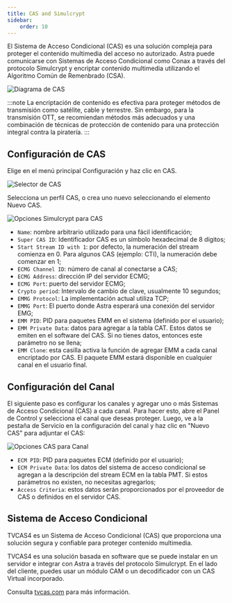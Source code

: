 ```yaml
---
title: CAS and Simulcrypt
sidebar:
    order: 10
---
```


El Sistema de Acceso Condicional (CAS) es una solución compleja para proteger el contenido multimedia del acceso no autorizado. Astra puede comunicarse con Sistemas de Acceso Condicional como Conax a través del protocolo Simulcrypt y encriptar contenido multimedia utilizando el Algoritmo Común de Remenbrado (CSA).

![Diagrama de CAS](https://cdn.cesbo.com/help/astra/delivery/broadcasting/cas/cas.svg)

:::note
La encriptación de contenido es efectiva para proteger métodos de transmisión como satélite, cable y terrestre. Sin embargo, para la transmisión OTT, se recomiendan métodos más adecuados y una combinación de técnicas de protección de contenido para una protección integral contra la piratería.
:::

## Configuración de CAS

Elige en el menú principal Configuración y haz clic en CAS.

![Selector de CAS](https://cdn.cesbo.com/help/astra/delivery/broadcasting/cas/selector.png)

Selecciona un perfil CAS, o crea uno nuevo seleccionando el elemento Nuevo CAS.

![Opciones Simulcrypt para CAS](https://cdn.cesbo.com/help/astra/delivery/broadcasting/cas/cas-options.png)

- `Name`: nombre arbitrario utilizado para una fácil identificación;
- `Super CAS ID`: Identificador CAS es un símbolo hexadecimal de 8 dígitos;
- `Start Stream ID with 1`: por defecto, la numeración del stream comienza en 0. Para algunos CAS (ejemplo: CTI), la numeración debe comenzar en 1;
- `ECMG Channel ID`: número de canal al conectarse a CAS;
- `ECMG Address`: dirección IP del servidor ECMG;
- `ECMG Port`: puerto del servidor ECMG;
- `Crypto period`: Intervalo de cambio de clave, usualmente 10 segundos;
- `EMMG Protocol`: La implementación actual utiliza TCP;
- `EMMG Port`: El puerto donde Astra esperará una conexión del servidor EMG;
- `EMM PID`: PID para paquetes EMM en el sistema (definido por el usuario);
- `EMM Private Data`: datos para agregar a la tabla CAT. Estos datos se emiten en el software del CAS. Si no tienes datos, entonces este parámetro no se llena;
- `EMM Clone`: esta casilla activa la función de agregar EMM a cada canal encriptado por CAS. El paquete EMM estará disponible en cualquier canal en el usuario final.

## Configuración del Canal

El siguiente paso es configurar los canales y agregar uno o más Sistemas de Acceso Condicional (CAS) a cada canal. Para hacer esto, abre el Panel de Control y selecciona el canal que deseas proteger. Luego, ve a la pestaña de Servicio en la configuración del canal y haz clic en "Nuevo CAS" para adjuntar el CAS:

![Opciones CAS para Canal](https://cdn.cesbo.com/help/astra/delivery/broadcasting/cas/channel-options.png)

- `ECM PID`: PID para paquetes ECM (definido por el usuario);
- `ECM Private Data`: los datos del sistema de acceso condicional se agregan a la descripción del stream ECM en la tabla PMT. Si estos parámetros no existen, no necesitas agregarlos;
- `Access Criteria`: estos datos serán proporcionados por el proveedor de CAS o definidos en el servidor CAS.

## Sistema de Acceso Condicional

TVCAS4 es un Sistema de Acceso Condicional (CAS) que proporciona una solución segura y confiable para proteger contenido multimedia.

TVCAS4 es una solución basada en software que se puede instalar en un servidor e integrar con Astra a través del protocolo Simulcrypt. En el lado del cliente, puedes usar un módulo CAM o un decodificador con un CAS Virtual incorporado.

Consulta [tvcas.com](https://tvcas.com/en/) para más información.